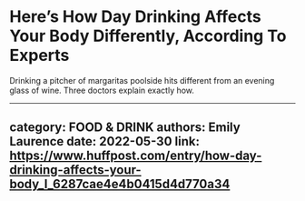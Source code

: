 # Here’s How Day Drinking Affects Your Body Differently, According To Experts

Drinking a pitcher of margaritas poolside hits different from an evening glass of wine. Three doctors explain exactly how.

---
category: FOOD & DRINK
authors: Emily Laurence
date: 2022-05-30
link: https://www.huffpost.com/entry/how-day-drinking-affects-your-body_l_6287cae4e4b0415d4d770a34
---
